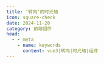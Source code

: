 ```yaml
---
title: ‘转向’的时光轴
icon: square-check
date: 2024-11-20
category: 前端组件
head:
  - - meta
    - name: keywords
      content: vue3|转向|时光轴|组件
---
```


<TimeLine/>
